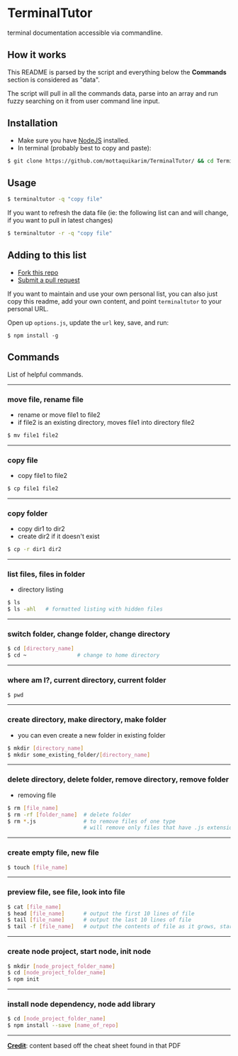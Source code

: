 # TerminalTutor

terminal documentation accessible via commandline.

## How it works

This README is parsed by the script and everything below the **Commands** section is considered as "data".

The script will pull in all the commands data, parse into an array and run fuzzy searching on it from user command line input.

## Installation

* Make sure you have [NodeJS](https://nodejs.org/en/download/) installed.
* In terminal (probably best to copy and paste):

```bash
$ git clone https://github.com/mottaquikarim/TerminalTutor/ && cd TerminalTutor && npm install -g
```

## Usage

```bash
$ terminaltutor -q "copy file"
```

If you want to refresh the data file (ie: the following list can and will change, if you want to pull in latest changes)

```bash
$ terminaltutor -r -q "copy file"
```

## Adding to this list

* [Fork this repo](https://help.github.com/articles/fork-a-repo/)
* [Submit a pull request](https://help.github.com/articles/about-pull-requests/)

If you want to maintain and use your own personal list, you can also just copy this readme, add your own content, and point `terminaltutor` to your personal URL. 

Open up `options.js`, update the `url` key, save, and run:

```
$ npm install -g
```

## Commands

List of helpful commands.

---

### move file, rename file

* rename or move file1 to file2
* if file2 is an existing directory, moves file1 into directory file2

```bash
$ mv file1 file2
```
---

### copy file

* copy file1 to file2

```bash
$ cp file1 file2
```
---

### copy folder

* copy dir1 to dir2
* create dir2 if it doesn't exist

```bash
$ cp -r dir1 dir2
```

---

### list files, files in folder

* directory listing

```bash
$ ls
$ ls -ahl   # formatted listing with hidden files
```

---

### switch folder, change folder, change directory

```bash
$ cd [directory_name]
$ cd ~                # change to home directory
```

---

### where am I?, current directory, current folder

```bash
$ pwd
```
---

### create directory, make directory, make folder

* you can even create a new folder in existing folder

```bash
$ mkdir [directory_name]
$ mkdir some_existing_folder/[directory_name]
```

---

### delete directory, delete folder, remove directory, remove folder

* removing file
```bash
$ rm [file_name]
$ rm -rf [folder_name]  # delete folder
$ rm *.js               # to remove files of one type
                        # will remove only files that have .js extensions
```

---

### create empty file, new file

```bash
$ touch [file_name]
```

---

### preview file, see file, look into file

```bash
$ cat [file_name]
$ head [file_name]      # output the first 10 lines of file
$ tail [file_name]      # output the last 10 lines of file
$ tail -f [file_name]   # output the contents of file as it grows, starting with the last 10 lines
```

---

### create node project, start node, init node

```bash
$ mkdir [node_project_folder_name]
$ cd [node_project_folder_name]
$ npm init
```

---

### install node dependency, node add library

```bash
$ cd [node_project_folder_name]
$ npm install --save [name_of_repo]
```

---


**[Credit](https://files.fosswire.com/2007/08/fwunixref.pdf)**: content based off the cheat sheet found in that PDF

